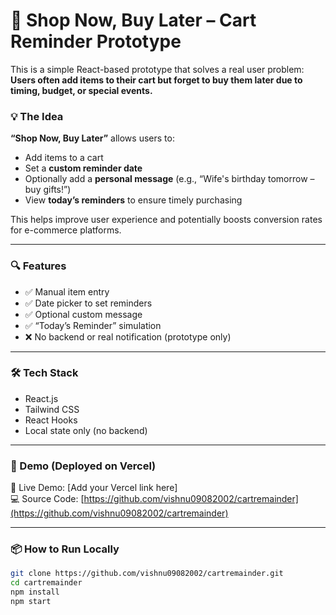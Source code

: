 # 🛒 Shop Now, Buy Later – Cart Reminder Prototype

This is a simple React-based prototype that solves a real user problem:  
**Users often add items to their cart but forget to buy them later due to timing, budget, or special events.**

### 💡 The Idea

**“Shop Now, Buy Later”** allows users to:
- Add items to a cart
- Set a **custom reminder date**
- Optionally add a **personal message** (e.g., “Wife's birthday tomorrow – buy gifts!”)
- View **today’s reminders** to ensure timely purchasing

This helps improve user experience and potentially boosts conversion rates for e-commerce platforms.

---

### 🔍 Features

- ✅ Manual item entry
- ✅ Date picker to set reminders
- ✅ Optional custom message
- ✅ “Today’s Reminder” simulation
- ❌ No backend or real notification (prototype only)

---

### 🛠 Tech Stack

- React.js
- Tailwind CSS
- React Hooks
- Local state only (no backend)

---

### 🚀 Demo (Deployed on Vercel)

🔗 Live Demo: [Add your Vercel link here]  
💻 Source Code: [https://github.com/vishnu09082002/cartremainder](https://github.com/vishnu09082002/cartremainder)

---

### 📦 How to Run Locally

```bash
git clone https://github.com/vishnu09082002/cartremainder.git
cd cartremainder
npm install
npm start

